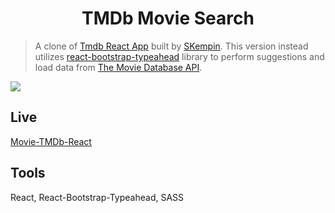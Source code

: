 <h1 align="center">TMDb Movie Search</h1>

> A clone of [Tmdb React App](https://skempin.github.io/reactjs-tmdb-app/) built by [SKempin](https://github.com/SKempin/reactjs-tmdb-app). This version instead utilizes [react-bootstrap-typeahead](https://github.com/ericgio/react-bootstrap-typeahead) library to perform suggestions and load data from [The Movie Database API](https://developers.themoviedb.org/3/getting-started/introduction).

![](src/images/movie-tmdb.gif)

## Live

[Movie-TMDb-React](https://movie-tmdb-react.netlify.app/)


## Tools

React, React-Bootstrap-Typeahead, SASS
